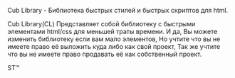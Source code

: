Cub Library - Библиотека быстрых стилей и быстрых скриптов для html.

Cub Library(CL) Представляет собой библиотеку с быстрыми элементами html/css для меньшей траты времени.
И да, Вы можете изменить библиотеку если вам мало элементов, Но учтите что вы не имеете право её выложить куда либо как свой проект, Так же учтите что вы не имеете право продавать её как собственный проект.

ST™
